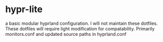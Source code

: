 # hypr-lite
a basic modular hyprland configuration. 
I will not maintain these dotfiles. 
These dotfiles will require light modification for compatability. Primarily monitors.conf and updated source paths in hyprland.conf 

